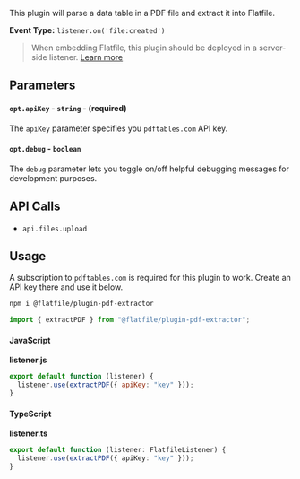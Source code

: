 <!-- START_INFOCARD -->

This plugin will parse a data table in a PDF file and extract it into Flatfile.

**Event Type:**
`listener.on('file:created')`

<!-- END_INFOCARD -->


> When embedding Flatfile, this plugin should be deployed in a server-side listener. [Learn more](/docs/orchestration/listeners#listener-types)



## Parameters

#### `opt.apiKey` - `string` - (required)
The `apiKey` parameter specifies you `pdftables.com` API key.

#### `opt.debug` - `boolean`
The `debug` parameter lets you toggle on/off helpful debugging messages for
development purposes.



## API Calls

- `api.files.upload`



## Usage

A subscription to `pdftables.com` is required for this plugin to work. Create an API key there and use it below.

```bash install
npm i @flatfile/plugin-pdf-extractor
```

```ts import
import { extractPDF } from "@flatfile/plugin-pdf-extractor";
```

#### JavaScript 

**listener.js**  

```js listener.js
export default function (listener) {
  listener.use(extractPDF({ apiKey: "key" }));
}
```

#### TypeScript

**listener.ts**  

```ts listener.ts
export default function (listener: FlatfileListener) {
  listener.use(extractPDF({ apiKey: "key" }));
}
```
